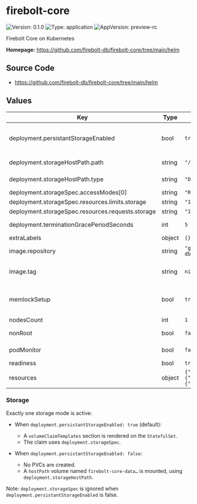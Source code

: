 # firebolt-core

![Version: 0.1.0](https://img.shields.io/badge/Version-0.1.0-informational?style=flat-square) ![Type: application](https://img.shields.io/badge/Type-application-informational?style=flat-square) ![AppVersion: preview-rc](https://img.shields.io/badge/AppVersion-preview--rc-informational?style=flat-square)

Firebolt Core on Kubernetes

**Homepage:** <https://github.com/firebolt-db/firebolt-core/tree/main/helm>

## Source Code

* <https://github.com/firebolt-db/firebolt-core/tree/main/helm>

## Values

| Key | Type | Default | Description |
|-----|------|---------|-------------|
| deployment.persistantStorageEnabled | bool | `true` | Controls storage mode. When true, PVCs are created using `deployment.storageSpec`. When false, a `hostPath` volume is used from `deployment.storageHostPath`. |
| deployment.storageHostPath.path | string | `"/var/lib/firebolt-core"` | Node filesystem path for hostPath when `deployment.persistantStorageEnabled=false`. |
| deployment.storageHostPath.type | string | `"DirectoryOrCreate"` | hostPath type used when `deployment.persistantStorageEnabled=false`. |
| deployment.storageSpec.accessModes[0] | string | `"ReadWriteOnce"` |  |
| deployment.storageSpec.resources.limits.storage | string | `"1Gi"` |  |
| deployment.storageSpec.resources.requests.storage | string | `"1Gi"` |  |
| deployment.terminationGracePeriodSeconds | int | `5` | give a few seconds of grace time on shutdown to allow queries to finish |
| extraLabels | object | `{}` | extra labels to assign to each pod |
| image.repository | string | `"ghcr.io/firebolt-db/firebolt-core"` | use a custom ECR repository to pull the Docker image used by the pods |
| image.tag | string | `nil` | use a custom Docker image tag; when unspecified the app version from chart will be used instead |
| memlockSetup | bool | `true` | automatically attempt to set memlock limits on container startup; not necessary if your nodes already have a large enough memlock limit. |
| nodesCount | int | `1` | number of nodes to deploy |
| nonRoot | bool | `false` | enable non-root mode, requires a compatible Firebolt Core docker image |
| podMonitor | bool | `false` | deploy a PodMonitor for Prometheus metrics scraping |
| readiness | bool | `true` | readiness check on each pod |
| resources | object | `{"limits":{"memory":"4Gi"},"requests":{"cpu":"1","memory":"4Gi"}}` | resources for each pod; at least 1 core is advised |

### Storage

Exactly one storage mode is active:

- When `deployment.persistantStorageEnabled: true` (default):
  - A `volumeClaimTemplates` section is rendered on the `StatefulSet`.
  - The claim uses `deployment.storageSpec`.

- When `deployment.persistantStorageEnabled: false`:
  - No PVCs are created.
  - A `hostPath` volume named `firebolt-core-data…` is mounted, using `deployment.storageHostPath`.

Note: `deployment.storageSpec` is ignored when `deployment.persistantStorageEnabled` is false.

